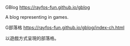 GBlog https://rayfos-fun.github.io/gblog

A blog representing in games.


G部落格 https://rayfos-fun.github.io/gblog/index-ch.html

以遊戲方式呈現的部落格。
